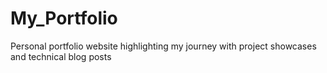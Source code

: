 # My_Portfolio
Personal portfolio website highlighting my journey with project showcases and technical blog posts
